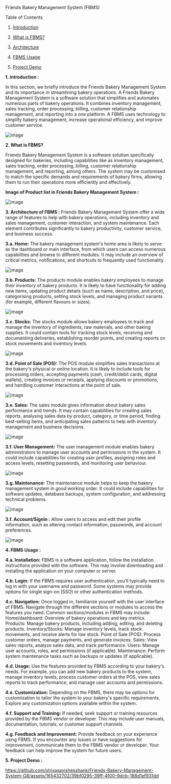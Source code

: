 Friends Bakery Management System (FBMS)

Table of Contents

1. [Introduction](?tab=README.md#introduction)


2. [What is FBMS?](?tab=README.md#What-is-FBMS)

3. [Architecture](?tab=README.md#Architecture)

4. [FBMS Usage](?tab=README.md#FBMS-Usage)

5. [Project Demo](?tab=README.md#Project-Demo)

**1. introduction :**

In this section, we briefly introduce the Friends Bakery Management System and its importance in streamlining bakery operations.
A Friends Bakery Management System is a software solution that simplifies and automates numerous parts of bakery operations. It combines inventory management, sales tracking, order processing, billing, customer relationship management, and reporting into a one platform. A FBMS uses technology to simplify bakery management, increase operational efficiency, and improve customer service.

![image](https://github.com/shivasayishesshank/Friends-Bakery-Management-System-G8/assets/165432702/f1b8a4f9-8e7e-4501-a1d8-49c1e2151b35)


**2. What is FBMS?**

Friends Bakery Management System is a software solution specifically designed for bakeries, including capabilities like as inventory management, sales tracking, order processing, billing, customer relationship management, and reporting, among others. The system may be customised to match the specific demands and requirements of bakery firms, allowing them to run their operations more efficiently and effectively.

**Image of Product list in Friends Bakery Management System :**

![image](https://github.com/shivasayishesshank/Friends-Bakery-Management-System-G8/assets/165432702/3706359b-5c44-47f8-9a2e-f3032f5da417)

**3. Architecture of FBMS :**
Friends Bakery Management System offer a wide range of features to help with bakery operations, including inventory and sales management, customer interaction, and system maintenance. Each element contributes significantly to bakery productivity, customer service, and business success.

   **3.a. Home:** The bakery management system's home area is likely to serve as the dashboard or main interface, from which users can access numerous capabilities    and browse to different modules. It may include an overview of critical metrics, notifications, and shortcuts to frequently used functionality.

   ![image](https://github.com/shivasayishesshank/Friends-Bakery-Management-System-G8/assets/165432702/9e9da416-95b2-4d69-ae84-0ec7585c427a)


   **3.b. Products:** The products module enables bakery employees to manage their inventory of bakery products. It is likely to have functionality for adding new items, updating product details (such as name, description, and price), categorising products, setting stock levels, and managing product variants (for example, different flavours or sizes).

   ![image](https://github.com/shivasayishesshank/Friends-Bakery-Management-System-G8/assets/165432702/748a54fc-aba8-4ad5-baa4-f8110def355d)

   **3.c. Stocks:** The stocks module allows bakery employees to track and manage the inventory of ingredients, raw materials, and other baking supplies. It could contain tools for tracking stock levels, receiving and documenting deliveries, establishing reorder points, and creating reports on stock movements and inventory levels.

   ![image](https://github.com/shivasayishesshank/Friends-Bakery-Management-System-G8/assets/165432702/be878758-e71c-4d4a-81d2-5f51f3cb9ab0)


   **3.d. Point of Sale (POS):** The POS module simplifies sales transactions at the bakery's physical or online location. It is likely to include tools for processing orders, accepting payments (cash, credit/debit cards, digital wallets), creating invoices or receipts, applying discounts or promotions, and handling customer interactions at the point of sale.

   ![image](https://github.com/shivasayishesshank/Friends-Bakery-Management-System-G8/assets/165432702/035a1aad-78bf-469a-a911-9a48335d0f6b)

   **3.e. Sales:** The sales module gives information about bakery sales performance and trends. It may contain capabilities for creating sales reports, analysing sales data by product, category, or time period, finding best-selling items, and anticipating sales patterns to help with inventory management and business decisions.

   ![image](https://github.com/shivasayishesshank/Friends-Bakery-Management-System-G8/assets/165432702/803379d9-8076-40ee-9c27-006cecd5b684)


   **3.f. User Management:** The user management module enables bakery administrators to manage user accounts and permissions in the system. It could include capabilities for creating user profiles, assigning roles and access levels, resetting passwords, and monitoring user behaviour.

   ![image](https://github.com/shivasayishesshank/Friends-Bakery-Management-System-G8/assets/165432702/01f0cf15-7188-4835-b132-e6573a7fbdc1)

   **3.g. Maintenance:** The maintenance module helps to keep the bakery management system in good working order. It could include capabilities for software updates, database backups, system configuration, and addressing technical problems.

   ![image](https://github.com/shivasayishesshank/Friends-Bakery-Management-System-G8/assets/165432702/c5662c91-8fbc-4a8d-a02b-8a804a1485fb)

   **3.f. Account/Signin :** Allow users to access and edit their profile information, such as altering contact information, passwords, and account preferences.

   ![image](https://github.com/shivasayishesshank/Friends-Bakery-Management-System-G8/assets/165432702/e72c70cc-0c2b-4a37-8764-f3004ae059bc)


**4. FBMS Usage :**
  
   **4.a. Installation:** FBMS is a software application, follow the installation instructions provided with the software. This may involve downloading and installing the application on your computer or server.

  **4.b. Login:** If the FBMS requires user authentication, you'll typically need to log in with your username and password. Some systems may provide options for single sign-on (SSO) or other authentication methods.

**4.c. Navigation:** Once logged in, familiarize yourself with the user interface of FBMS. Navigate through the different sections or modules to access the features you need.
  Common sections/modules in FBMS may include:
  Home/dashboard: Overview of bakery operations and key metrics.
  Products: Manage bakery products, including adding, editing, and deleting products.
  Inventory/Stocks: Manage inventory levels, track stock movements, and receive alerts for low stock.
  Point of Sale (POS): Process customer orders, manage payments, and generate invoices.
  Sales: View sales reports, analyze sales data, and track performance.
  Users: Manage user accounts, roles, and permissions (if applicable).
  Maintenance: Perform system maintenance tasks such as backups or updates (if applicable).

**4.d. Usage:** Use the features provided by FBMS according to your bakery's needs.
For example, you can add new bakery products to the system, manage inventory levels, process customer orders at the POS, view sales reports to track performance, and manage user accounts and permissions.

**4.e. Customization:** Depending on the FBMS, there may be options for customization to tailor the system to your bakery's specific requirements. Explore any customization options available within the system.

**4.f. Support and Training:** If needed, seek support or training resources provided by the FBMS vendor or developer. This may include user manuals, documentation, tutorials, or customer support channels.

**4.g. Feedback and Improvement:** Provide feedback on your experience using FBMS. If you encounter any issues or have suggestions for improvement, communicate them to the FBMS vendor or developer. Your feedback can help improve the system for future users.


**5. Project Demo :**




https://github.com/shivasayishesshank/Friends-Bakery-Management-System-G8/assets/165432702/39bf0295-39ff-4f00-9dcb-188d1ef931dd

